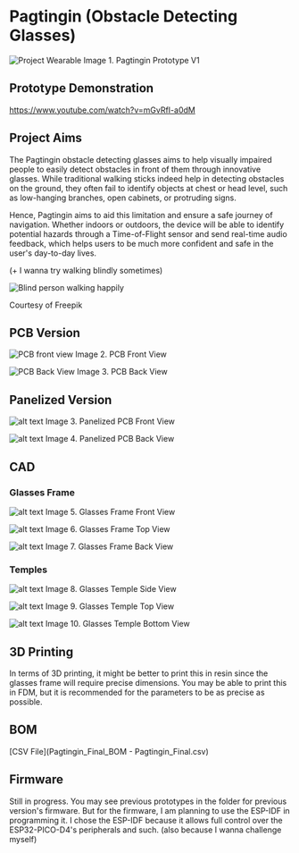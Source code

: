 # Pagtingin (Obstacle Detecting Glasses)

![Project Wearable](PicoPrototype/images/Glasses.jpg)
Image 1. Pagtingin Prototype V1

## Prototype Demonstration
https://www.youtube.com/watch?v=mGvRfI-a0dM

## Project Aims

The Pagtingin obstacle detecting glasses aims to help visually impaired people to easily detect obstacles in front of them through innovative glasses. While traditional walking sticks indeed help in detecting obstacles on the ground, they often fail to identify objects at chest or head level, such as low-hanging branches, open cabinets, or protruding signs. 

Hence, Pagtingin aims to aid this limitation and ensure a safe journey of navigation. Whether indoors or outdoors, the device will be able to identify potential hazards through a Time-of-Flight sensor and send real-time audio feedback, which helps users to be much more confident and safe in the user's day-to-day lives.

(+ I wanna try walking blindly sometimes)

![Blind person walking happily](PicoPrototype/images/blind-man-people-with-disability-handicapped-person-everyday-life-visually-impaired-man-with-walking-stick-descending-steps-city-park.jpg)

Courtesy of Freepik

## PCB Version
![PCB front view](PCB/image.png)
Image 2. PCB Front View

![PCB Back View](PCB/image-1.png)
Image 3. PCB Back View

## Panelized Version

![alt text](PCB/Pagtingin%20Gerber%20Panelized/Untitled_Combined_Top.png)
Image 3. Panelized PCB Front View

![alt text](PCB/Pagtingin%20Gerber%20Panelized/Untitled_Combined_Bottom.png)
Image 4. Panelized PCB Back View

## CAD

### Glasses Frame

![alt text](CADDesign/framefront.png)
Image 5. Glasses Frame Front View

![alt text](CADDesign/frametop.png)
Image 6. Glasses Frame Top View

![alt text](CADDesign/frameback.png)
Image 7. Glasses Frame Back View

### Temples

![alt text](CADDesign/templeside.png)
Image 8. Glasses Temple Side View

![alt text](CADDesign/templetop.png)
Image 9. Glasses Temple Top View

![alt text](CADDesign/templebottom.png)
Image 10. Glasses Temple Bottom View

## 3D Printing
In terms of 3D printing, it might be better to print this in resin since the glasses frame will require precise dimensions. You may be able to print this in FDM, but it is recommended for the parameters to be as precise as possible.

## BOM
[CSV File](Pagtingin_Final_BOM - Pagtingin_Final.csv)

## Firmware
Still in progress. You may see previous prototypes in the folder for previous version's firmware. But for the firmware, I am planning to use the ESP-IDF in programming it. I chose the ESP-IDF because it allows full control over the ESP32-PICO-D4's peripherals and such. (also because I wanna challenge myself)